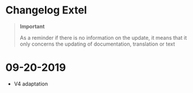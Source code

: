 # Changelog Extel

>**Important**
>
>As a reminder if there is no information on the update, it means that it only concerns the updating of documentation, translation or text

# 09-20-2019

- V4 adaptation
